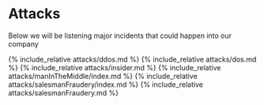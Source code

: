 # Attacks
Below we will be listening major incidents that could happen into our company

{% include_relative attacks/ddos.md %}
{% include_relative attacks/dos.md %}
{% include_relative attacks/insider.md %}
{% include_relative attacks/manInTheMiddle/index.md %}
{% include_relative attacks/salesmanFraudery/index.md %}
{% include_relative attacks/salesmanFraudery.md %}
